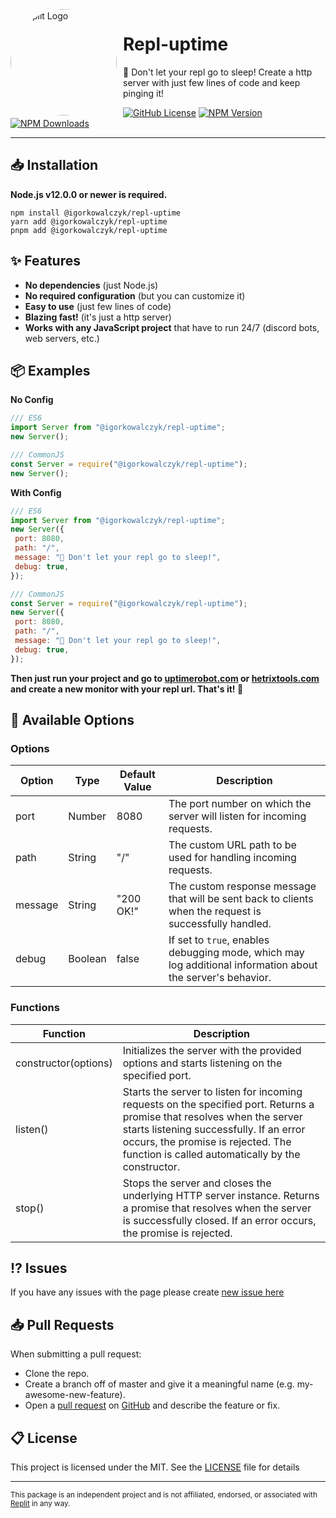 <img width="170" height="170" align="left" style="float: left; margin: 0 10px 0 0; border-radius: 50%;" alt="Replit Logo" src="https://github.com/IgorKowalczyk/repl-uptime/assets/49127376/7a63817d-1b90-4be2-a3c6-3cbee075dbf8">

# Repl-uptime

🤙 Don't let your repl go to sleep! Create a http server with just few lines of code and keep pinging it!

[![GitHub License](https://img.shields.io/github/license/igorkowalczyk/repl-uptime?color=%23F26207&logo=github&style=flat-square&label=License)](https://github.com/igorkowalczyk/repl-uptime/blob/main/license.md)
[![NPM Version](https://img.shields.io/npm/v/%40igorkowalczyk%2Frepl-uptime/latest.svg?logo=npm&logoColor=fff&style=flat-square&color=%23F26207)](https://npmjs.com/package/@igorkowalczyk/repl-uptime)
[![NPM Downloads](https://img.shields.io/npm/dw/@igorkowalczyk/repl-uptime?logo=npm&logoColor=fff&style=flat-square&color=%23F26207&label=Downloads)](https://npmjs.com/package/@igorkowalczyk/repl-uptime)

---

## 📥 Installation

**Node.js v12.0.0 or newer is required.**

```
npm install @igorkowalczyk/repl-uptime
yarn add @igorkowalczyk/repl-uptime
pnpm add @igorkowalczyk/repl-uptime
```

## ✨ Features

- **No dependencies** (just Node.js)
- **No required configuration** (but you can customize it)
- **Easy to use** (just few lines of code)
- **Blazing fast!** (it's just a http server)
- **Works with any JavaScript project** that have to run 24/7 (discord bots, web servers, etc.)

## 📦 Examples

**No Config**

```javascript
/// ES6
import Server from "@igorkowalczyk/repl-uptime";
new Server();

/// CommonJS
const Server = require("@igorkowalczyk/repl-uptime");
new Server();
```

**With Config**

```javascript
/// ES6
import Server from "@igorkowalczyk/repl-uptime";
new Server({
 port: 8080,
 path: "/",
 message: "🤙 Don't let your repl go to sleep!",
 debug: true,
});

/// CommonJS
const Server = require("@igorkowalczyk/repl-uptime");
new Server({
 port: 8080,
 path: "/",
 message: "🤙 Don't let your repl go to sleep!",
 debug: true,
});
```

**Then just run your project and go to [uptimerobot.com](https://uptimerobot.com) or [hetrixtools.com](https://hetrixtools.com) and create a new monitor with your repl url. That's it! 🎉**

## 📖 Available Options

### Options

| Option  | Type    | Default Value | Description                                                                                                 |
| ------- | ------- | ------------- | ----------------------------------------------------------------------------------------------------------- |
| port    | Number  | 8080          | The port number on which the server will listen for incoming requests.                                      |
| path    | String  | "/"           | The custom URL path to be used for handling incoming requests.                                              |
| message | String  | "200 OK!"     | The custom response message that will be sent back to clients when the request is successfully handled.     |
| debug   | Boolean | false         | If set to `true`, enables debugging mode, which may log additional information about the server's behavior. |

### Functions

| Function             | Description                                                                                                                                                                                                                                                   |
| -------------------- | ------------------------------------------------------------------------------------------------------------------------------------------------------------------------------------------------------------------------------------------------------------- |
| constructor(options) | Initializes the server with the provided options and starts listening on the specified port.                                                                                                                                                                  |
| listen()             | Starts the server to listen for incoming requests on the specified port. Returns a promise that resolves when the server starts listening successfully. If an error occurs, the promise is rejected. The function is called automatically by the constructor. |
| stop()               | Stops the server and closes the underlying HTTP server instance. Returns a promise that resolves when the server is successfully closed. If an error occurs, the promise is rejected.                                                                         |

## ⁉️ Issues

If you have any issues with the page please create [new issue here](https://github.com/igorkowalczyk/repl-uptime/issues)

## 📥 Pull Requests

When submitting a pull request:

- Clone the repo.
- Create a branch off of master and give it a meaningful name (e.g. my-awesome-new-feature).
- Open a [pull request](https://github.com/igorkowalczyk/repl-uptime/pulls) on [GitHub](https://github.com) and describe the feature or fix.

## 📋 License

This project is licensed under the MIT. See the [LICENSE](https://github.com/igorkowalczyk/repl-uptime/blob/master/license.md) file for details

---

<sub>This package is an independent project and is not affiliated, endorsed, or associated with <a href="https://replit.com">Replit</a> in any way.</sub>
